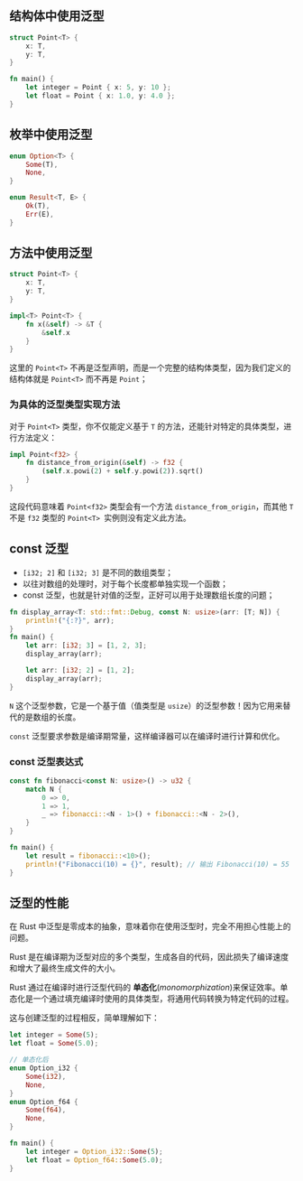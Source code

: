 ## 结构体中使用泛型

```rust
struct Point<T> {
    x: T,
    y: T,
}

fn main() {
    let integer = Point { x: 5, y: 10 };
    let float = Point { x: 1.0, y: 4.0 };
}
```

## 枚举中使用泛型

```rust
enum Option<T> {
    Some(T),
    None,
}

enum Result<T, E> {
    Ok(T),
    Err(E),
}
```

## 方法中使用泛型

```rust
struct Point<T> {
    x: T,
    y: T,
}

impl<T> Point<T> {
    fn x(&self) -> &T {
        &self.x
    }
}
```

这里的 `Point<T>` 不再是泛型声明，而是一个完整的结构体类型，因为我们定义的结构体就是 `Point<T>` 而不再是 `Point`；

### 为具体的泛型类型实现方法

对于 `Point<T>` 类型，你不仅能定义基于 `T` 的方法，还能针对特定的具体类型，进行方法定义：

```rust
impl Point<f32> {
    fn distance_from_origin(&self) -> f32 {
        (self.x.powi(2) + self.y.powi(2)).sqrt()
    }
}
```

这段代码意味着 `Point<f32>` 类型会有一个方法 `distance_from_origin`，而其他 `T` 不是 `f32` 类型的 `Point<T> `实例则没有定义此方法。

## const 泛型

+ `[i32; 2]` 和 `[i32; 3]` 是不同的数组类型；
+ 以往对数组的处理时，对于每个长度都单独实现一个函数；
+ const 泛型，也就是针对值的泛型，正好可以用于处理数组长度的问题；

```rust
fn display_array<T: std::fmt::Debug, const N: usize>(arr: [T; N]) {
    println!("{:?}", arr);
}
fn main() {
    let arr: [i32; 3] = [1, 2, 3];
    display_array(arr);

    let arr: [i32; 2] = [1, 2];
    display_array(arr);
}
```

 `N` 这个泛型参数，它是一个基于值（值类型是 `usize`）的泛型参数！因为它用来替代的是数组的长度。

`const` 泛型要求参数是编译期常量，这样编译器可以在编译时进行计算和优化。

### const 泛型表达式

```rust
const fn fibonacci<const N: usize>() -> u32 {
    match N {
        0 => 0,
        1 => 1,
        _ => fibonacci::<N - 1>() + fibonacci::<N - 2>(),
    }
}

fn main() {
    let result = fibonacci::<10>();
    println!("Fibonacci(10) = {}", result); // 输出 Fibonacci(10) = 55
}
```

## 泛型的性能

在 Rust 中泛型是零成本的抽象，意味着你在使用泛型时，完全不用担心性能上的问题。

Rust 是在编译期为泛型对应的多个类型，生成各自的代码，因此损失了编译速度和增大了最终生成文件的大小。

Rust 通过在编译时进行泛型代码的 **单态化**(*monomorphization*)来保证效率。单态化是一个通过填充编译时使用的具体类型，将通用代码转换为特定代码的过程。

这与创建泛型的过程相反，简单理解如下：

```rust
let integer = Some(5);
let float = Some(5.0);

// 单态化后
enum Option_i32 {
    Some(i32),
    None,
}
enum Option_f64 {
    Some(f64),
    None,
}

fn main() {
    let integer = Option_i32::Some(5);
    let float = Option_f64::Some(5.0);
}

```

